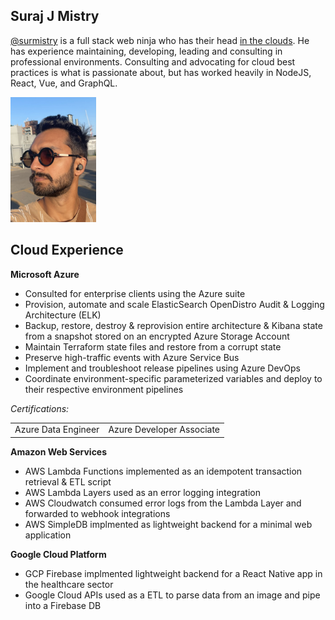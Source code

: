 ## Suraj J Mistry

[@surmistry](https://www.linkedin.com/in/surmistry/) is a full stack web ninja who has their head [in the clouds](#cloud-experience). He has experience maintaining, developing, leading and consulting in professional environments. Consulting and advocating for cloud best practices is what is passionate about, but has worked heavily in NodeJS, React, Vue, and GraphQL.

<img src="./docs/assets/suraj-walk.jpg" alt="suraj-mistry-profile" height="200"/>


## Cloud Experience

**Microsoft Azure**

- Consulted for enterprise clients using the Azure suite
- Provision, automate and scale ElasticSearch OpenDistro Audit & Logging Architecture (ELK)
- Backup, restore, destroy & reprovision entire architecture & Kibana state from a snapshot stored on an encrypted Azure Storage Account
- Maintain Terraform state files and restore from a corrupt state
- Preserve high-traffic events with Azure Service Bus
- Implement and troubleshoot release pipelines using Azure DevOps
- Coordinate environment-specific parameterized variables and deploy to their respective environment pipelines

*Certifications:*
<table border="0">
 <tr>
    <td>
Azure Data Engineer
<div data-iframe-width="150" data-iframe-height="270" data-share-badge-id="8c7a82dc-076c-4ee7-9bbf-8899ff7e8e22" data-share-badge-host="https://www.credly.com"></div><script type="text/javascript" async src="//cdn.credly.com/assets/utilities/embed.js"></script>
</td>
    <td>Azure Developer Associate
<div data-iframe-width="150" data-iframe-height="270" data-share-badge-id="282d223a-5388-44fd-a6bd-5f2ff64d2047" data-share-badge-host="https://www.credly.com"></div><script type="text/javascript" async src="//cdn.credly.com/assets/utilities/embed.js"></script></td>
 </tr>
 </table>

**Amazon Web Services**

- AWS Lambda Functions implemented as an idempotent transaction retrieval & ETL script
- AWS Lambda Layers used as an error logging integration
- AWS Cloudwatch consumed error logs from the Lambda Layer and forwarded to webhook integrations
- AWS SimpleDB implmented as lightweight backend for a minimal web application

**Google Cloud Platform**
- GCP Firebase implmented lightweight backend for a React Native app in the healthcare sector
- Google Cloud APIs used as a ETL to parse data from an image and pipe into a Firebase DB